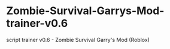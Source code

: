 # Zombie-Survival-Garrys-Mod-trainer-v0.6
script trainer v0.6 - Zombie Survival Garry's Mod (Roblox)
